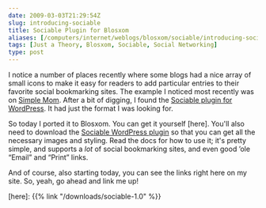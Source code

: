 ```yaml
--- 
date: 2009-03-03T21:29:54Z
slug: introducing-sociable
title: Sociable Plugin for Blosxom
aliases: [/computers/internet/weblogs/blosxom/sociable/introducing-sociable.html]
tags: [Just a Theory, Blosxom, Sociable, Social Networking]
type: post
---
```


I notice a number of places recently where some blogs had a nice array of small
icons to make it easy for readers to add particular entries to their favorite
social bookmarking sites. The example I noticed most recently was on [Simple
Mom]. After a bit of digging, I found the [Sociable plugin for
WordPress][sociable]. It had just the format I was looking for.

So today I ported it to Blosxom. You can get it yourself [here]. You'll also
need to download the [Sociable WordPress plugin][sociable] so that you can get
all the necessary images and styling. Read the docs for how to use it; it's
pretty simple, and supports a *lot* of social bookmarking sites, and even good
’ole “Email” and “Print” links.

And of course, also starting today, you can see the links right here on my site.
So, yeah, go ahead and link me up!

  [Simple Mom]: https://simplemom.net/ "Simple Mom"
  [sociable]: https://yoast.com/wordpress/sociable/ "Sociable Plugin home page"
  [here]: {{% link "/downloads/sociable-1.0" %}}
